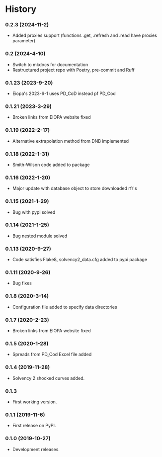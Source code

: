 # History

### 0.2.3 (2024-11-2)

- Added proxies support (functions .get, .refresh and .read have proxies parameter)

### 0.2 (2024-4-10)

- Switch to mkdocs for documentation
- Restructured project repo with Poetry, pre-commit and Ruff

### 0.1.23 (2023-9-20)

- Eiopa's 2023-6-1 uses PD_CoD instead pf PD_Cod

### 0.1.21 (2023-3-29)

- Broken links from EIOPA website fixed

### 0.1.19 (2022-2-17)

- Alternative extrapolation method from DNB implemented 

### 0.1.18 (2022-1-31)

- Smith-Wilson code added to package

### 0.1.16 (2022-1-20)

- Major update with database object to store downloaded rfr\'s 

### 0.1.15 (2021-1-29)

- Bug with pypi solved 

### 0.1.14 (2021-1-25)

- Bug nested module solved 

### 0.1.13 (2020-9-27)

- Code satisfies Flake8, solvency2_data.cfg added to pypi package 

### 0.1.11 (2020-9-26)

- Bug fixes 

### 0.1.8 (2020-3-14)

- Configuration file added to specify data directories 

### 0.1.7 (2020-2-23)

- Broken links from EIOPA website fixed 

### 0.1.5 (2020-1-28)

- Spreads from PD_Cod Excel file added 

### 0.1.4 (2019-11-28)

- Solvency 2 shocked curves added. 

### 0.1.3

- First working version. 

### 0.1.1 (2019-11-6)

- First release on PyPI. 

### 0.1.0 (2019-10-27)

- Development releases. 

